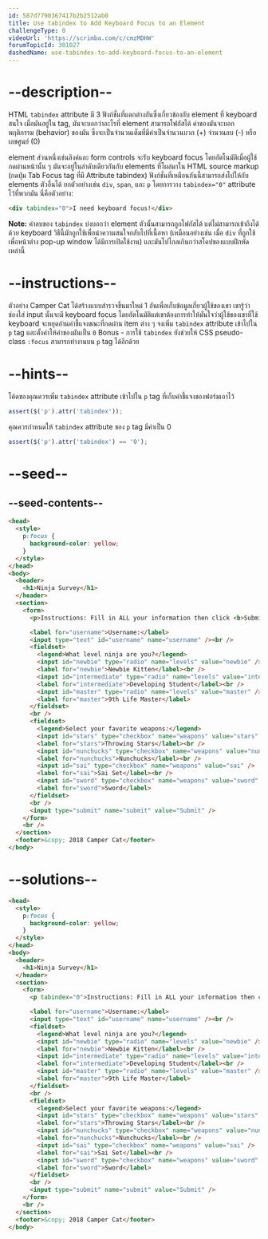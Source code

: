 ```yaml
---
id: 587d7790367417b2b2512ab0
title: Use tabindex to Add Keyboard Focus to an Element
challengeType: 0
videoUrl: 'https://scrimba.com/c/cmzMDHW'
forumTopicId: 301027
dashedName: use-tabindex-to-add-keyboard-focus-to-an-element
---
```


# --description--

HTML `tabindex` attribute มี 3 ฟังก์ชั่นที่แตกต่างกันซึ่งเกี่ยวข้องกับ element ที่ keyboard สนใจ
เมื่อมันอยู่ใน tag, มันจะบอกว่าอะไรที่ element สามารถโฟกัสได้
ค่าของมันจะบอกพฤติกรรม (behavior) ของมัน ซึ่งจะเป็นจำนวนเต็มที่มีค่าเป็นจำนวนบวก (+) จำนวนลบ (-) หรือเลขศูนย์ (0)

element ส่วนหนึ่งเช่นลิงค์และ form controls จะรับ keyboard focus โดยอัตโนมัติเมื่อผู้ใช้กดผ่านหน้านั้น ๆ
มันจะอยู่ในลำดับเดียวกันกับ elements ที่โผล่มาใน HTML source markup (กดปุ่ม Tab Focus tag ที่มี Attribute tabindex)
ฟังก์ชั่นที่เหมือนกันนี้สามารถส่งไปให้กับ elements ตัวอื่นได้ ยกตัวอย่างเช่น `div`, `span`, และ `p` โดยการวาง `tabindex="0"` attribute ไว้ที่พวกมัน
นี่คือตัวอย่าง:

```html
<div tabindex="0">I need keyboard focus!</div>
```

**Note:** ค่าลบของ `tabindex` บ่งบอกว่า element ตัวนั้นสามารถถูกโฟกัสได้ แต่ไม่สามารถเข้าถึงได้ด้วย keyboard
วิธีนี้มักถูกใช้เพื่อนำความสนใจกลับไปที่เนื้อหา (เหมือนอย่างเช่น เมื่อ `div` ที่ถูกใช้เพื่อหน้าต่าง pop-up window ได้มีการเปิดใช้งาน) และมันไปไกลเกินกว่าสโคปของแบบฝึกหัดเหล่านี้

# --instructions--

ตัวอย่าง Camper Cat ได้สร้างแบบสำรวจขึ้นมาใหม่ 1 อันเพื่อเก็บข้อมูลเกี่ยวผู้ใช้ของเขา
เขารู้ว่าช่องใส่ input นั้นจะมี keyboard focus โดยอัตโนมัติแต่เขาต้องการทำให้มั่นใจว่าผู้ใช้ของเขาที่ใช้ keyboard จะหยุดอ่านคำชี้แจงขณะที่กดผ่าน item ต่าง ๆ
จงเพิ่ม `tabindex` attribute เข้าไปใน `p` tag และตั้งค่าให้ค่าของมันเป็น `0`
Bonus - การใช้ `tabindex` ยังช่วยให้ CSS pseudo-class `:focus` สามารถทำงานบน `p` tag ได้อีกด้วย

# --hints--

โค้ดของคุณควรเพิ่ม `tabindex` attribute เข้าไปใน `p` tag ที่เก็บคำชี้แจงของฟอร์มเอาไว้

```js
assert($('p').attr('tabindex'));
```

คุณควรกำหนดให้ `tabindex` attribute ของ `p` tag มีค่าเป็น 0

```js
assert($('p').attr('tabindex') == '0');
```

# --seed--

## --seed-contents--

```html
<head>
  <style>
    p:focus {
      background-color: yellow;
    }
  </style>
</head>
<body>
  <header>
    <h1>Ninja Survey</h1>
  </header>
  <section>
    <form>
      <p>Instructions: Fill in ALL your information then click <b>Submit</b></p>

      <label for="username">Username:</label>
      <input type="text" id="username" name="username" /><br />
      <fieldset>
        <legend>What level ninja are you?</legend>
        <input id="newbie" type="radio" name="levels" value="newbie" />
        <label for="newbie">Newbie Kitten</label><br />
        <input id="intermediate" type="radio" name="levels" value="intermediate" />
        <label for="intermediate">Developing Student</label><br />
        <input id="master" type="radio" name="levels" value="master" />
        <label for="master">9th Life Master</label>
      </fieldset>
      <br />
      <fieldset>
        <legend>Select your favorite weapons:</legend>
        <input id="stars" type="checkbox" name="weapons" value="stars" />
        <label for="stars">Throwing Stars</label><br />
        <input id="nunchucks" type="checkbox" name="weapons" value="nunchucks" />
        <label for="nunchucks">Nunchucks</label><br />
        <input id="sai" type="checkbox" name="weapons" value="sai" />
        <label for="sai">Sai Set</label><br />
        <input id="sword" type="checkbox" name="weapons" value="sword" />
        <label for="sword">Sword</label>
      </fieldset>
      <br />
      <input type="submit" name="submit" value="Submit" />
    </form>
    <br />
  </section>
  <footer>&copy; 2018 Camper Cat</footer>
</body>
```

# --solutions--

```html
<head>
  <style>
    p:focus {
      background-color: yellow;
    }
  </style>
</head>
<body>
  <header>
    <h1>Ninja Survey</h1>
  </header>
  <section>
    <form>
      <p tabindex="0">Instructions: Fill in ALL your information then click <b>Submit</b></p>

      <label for="username">Username:</label>
      <input type="text" id="username" name="username" /><br />
      <fieldset>
        <legend>What level ninja are you?</legend>
        <input id="newbie" type="radio" name="levels" value="newbie" />
        <label for="newbie">Newbie Kitten</label><br />
        <input id="intermediate" type="radio" name="levels" value="intermediate" />
        <label for="intermediate">Developing Student</label><br />
        <input id="master" type="radio" name="levels" value="master" />
        <label for="master">9th Life Master</label>
      </fieldset>
      <br />
      <fieldset>
        <legend>Select your favorite weapons:</legend>
        <input id="stars" type="checkbox" name="weapons" value="stars" />
        <label for="stars">Throwing Stars</label><br />
        <input id="nunchucks" type="checkbox" name="weapons" value="nunchucks" />
        <label for="nunchucks">Nunchucks</label><br />
        <input id="sai" type="checkbox" name="weapons" value="sai" />
        <label for="sai">Sai Set</label><br />
        <input id="sword" type="checkbox" name="weapons" value="sword" />
        <label for="sword">Sword</label>
      </fieldset>
      <br />
      <input type="submit" name="submit" value="Submit" />
    </form>
    <br />
  </section>
  <footer>&copy; 2018 Camper Cat</footer>
</body>
```
